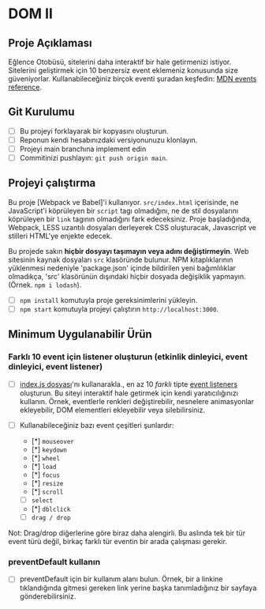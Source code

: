 # DOM II

## Proje Açıklaması

Eğlence Otobüsü, sitelerini daha interaktif bir hale getirmenizi istiyor. Sitelerini geliştirmek için 10 benzersiz event eklemeniz konusunda size güveniyorlar. Kullanabileceğiniz birçok eventi şuradan keşfedin: [MDN events reference](https://developer.mozilla.org/en-US/docs/Web/Events).

## Git Kurulumu

* [ ] Bu projeyi forklayarak bir kopyasını oluşturun.
* [ ] Reponun kendi hesabınızdaki versiyonunuzu klonlayın.
* [ ] Projeyi main branchına implement edin
* [ ] Commitinizi pushlayın: `git push origin main`.

## Projeyi çalıştırma

Bu proje [Webpack ve Babel]'i kullanıyor. `src/index.html` içerisinde, ne JavaScript'i köprüleyen bir `script` tagı olmadığını, ne de stil dosyalarını köprüleyen bir `link` tagının olmadığını fark edeceksiniz. Proje başladığında, Webpack, LESS uzantılı dosyaları derleyerek CSS oluşturacak, Javascript ve stilleri HTML'ye enjekte edecek. 

Bu projede sakın **hiçbir dosyayı taşımayın veya adını değiştirmeyin**. Web sitesinin kaynak dosyaları `src` klasöründe bulunur. NPM kitaplıklarının yüklenmesi nedeniyle 'package.json' içinde bildirilen yeni bağımlılıklar olmadıkça, 'src' klasörünün dışındaki hiçbir dosyada değişiklik yapmayın. (Örnek. `npm i lodash`).

* [ ] `npm install` komutuyla proje gereksinimlerini yükleyin.
* [ ] `npm start` komutuyla projeyi çalıştırın `http://localhost:3000`.

## Minimum Uygulanabilir Ürün

###  Farklı 10 event için listener oluşturun (etkinlik dinleyici, event dinleyici, event listener)

* [ ] [index.js dosyası](src/index.js)'nı kullanarakla., en az 10 _farklı_ tipte [event listeners](https://developer.mozilorg/en-US/docs/Web/Events) oluşturun. Bu siteyi interaktif hale getirmek için kendi yaratıcılığınızı kullanın. Örnek, eventlerle renkleri değiştirebilir, nesnelere animasyonlar ekleyebilir, DOM elementleri ekleyebilir veya silebilirsiniz.

* [ ] Kullanabileceğiniz bazı event çeşitleri şunlardır:
  * [*] `mouseover`
  * [*] `keydown`
  * [*] `wheel`
  * [*] `load`
  * [*] `focus`
  * [*] `resize`
  * [*] `scroll`
  * [ ] `select`
  * [*] `dblclick`
  * [ ] `drag / drop`

Not: Drag/drop diğerlerine göre biraz daha alengirli. Bu aslında tek bir tür event türü değil, birkaç farklı tür eventin bir arada çalışması gerekir.

### preventDefault kullanın

* [ ] preventDefault için bir kullanım alanı bulun. Örnek, bir a linkine tıklandığında gitmesi gereken link yerine başka tanımladığınız bir sayfaya gönderebilirsiniz.

